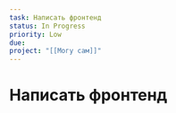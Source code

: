 ```yaml
---
task: Написать фронтенд
status: In Progress
priority: Low
due: 
project: "[[Могу сам]]"
---
```

# Написать фронтенд 